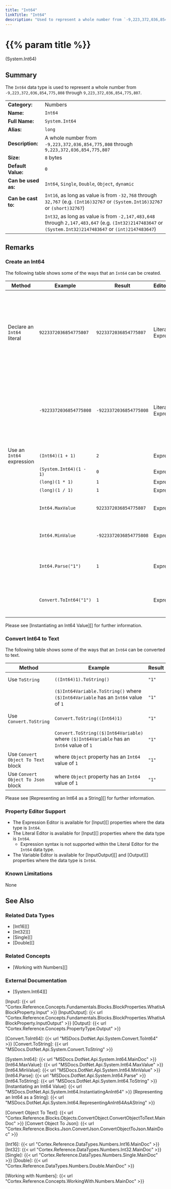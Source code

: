 ```yaml
---
title: "Int64"
linkTitle: "Int64"
description: "Used to represent a whole number from `-9,223,372,036,854,775,808` through `9,223,372,036,854,775,807`."
---
```


# {{% param title %}}

<p class="namespace">(System.Int64)</p>

## Summary

The `Int64` data type is used to represent a whole number from `-9,223,372,036,854,775,808` through `9,223,372,036,854,775,807`.

| | |
|-|-|
| **Category:**          | Numbers                                                                               |
| **Name:**              | `Int64`                                                                               |
| **Full Name:**         | `System.Int64`                                                                        |
| **Alias:**             | `long`                                                                                |
| **Description:**       | A whole number from `-9,223,372,036,854,775,808` through `9,223,372,036,854,775,807`  |
| **Size:**              | `8` bytes                                                                             |
| **Default Value:**     | `0`                                                                                   |
| **Can be used as:**    | `Int64`, `Single`, `Double`, `Object`, `dynamic`                                      |
| **Can be cast to:**    | `Int16`, as long as value is from `-32,768` through `32,767` (e.g. `(Int16)32767` or `(System.Int16)32767` or `(short)32767`)  |
|                        | `Int32`, as long as value is from `-2,147,483,648` through `2,147,483,647` (e.g. `(Int32)2147483647` or `(System.Int32)2147483647` or `(int)2147483647`)

## Remarks

### Create an Int64

The following table shows some of the ways that an `Int64` can be created.

| Method | Example | Result | Editor&nbsp;Support | Notes |
|-|-|-|-|-|
| Declare an `Int64` literal   | `9223372036854775807`  | `9223372036854775807`  | Literal, Expression | Positive, where value is greater than `2,147,483,647`. If it is between `0` and `2,147,483,647` it will only be an `Int64` if the property's data type is also `Int64`, otherwise it will be an `Int32`. |
|                              | `-9223372036854775808` | `-9223372036854775808` | Literal, Expression | Negative, where value is less than `-2,147,483,648`. If it is between `-2,147,483,648` and `0` it will only be an `Int64` if the property's data type is also `Int64`, otherwise it will be an `Int32`. |
| Use an `Int64` expression    | `(Int64)(1 + 1)`         | `2`              | Expression | Add |
|                              | `(System.Int64)(1 - 1)`  | `0`              | Expression | Subtract |
|                              | `(long)(1 * 1)`        | `1`              | Expression | Multiply |
|                              | `(long)(1 / 1)`        | `1`              | Expression | Divide |
|                              | `Int64.MaxValue`       | `9223372036854775807`  | Expression | Maximum value of an `Int64`. See [Int64.MaxValue][] |
|                              | `Int64.MinValue`       | `-9223372036854775808` | Expression | Minimum value of an `Int64`. See [Int64.MinValue][] |
|                              | `Int64.Parse("1")`     | `1`              | Expression | Attempts to parse text and convert it to an `Int64` value. See [Int64.Parse][] |
|                              | `Convert.ToInt64("1")` | `1`              | Expression | Attempts to convert text to an `Int64` value. See [Convert.ToInt64][] |

Please see [Instantiating an Int64 Value][] for further information.

### Convert Int64 to Text

The following table shows some of the ways that an `Int64` can be converted to text.

| Method | Example | Result | Editor&nbsp;Support | Notes |
|-|-|-|-|-|
| Use `ToString`                        | `((Int64)1).ToString()`                         | `"1"` | Expression | See [Int64.ToString][] |
|                                       | `($)Int64Variable.ToString()` where `($)Int64Variable` has an `Int64` value of `1`          | `"1"` | Expression |  See [Int64.ToString][] |
| Use `Convert.ToString`                | `Convert.ToString((Int64)1)`                  | `"1"` | Expression | See [Convert.ToString][] |
|                                       | `Convert.ToString(($)Int64Variable)` where `($)Int64Variable` has an `Int64` value of `1`          | `"1"` | Expression | See [Convert.ToString][] |
| Use `Convert Object To Text` block    | where `Object` property has an `Int64` value of `1`                | `"1"` | N/A | See [Convert Object To Text][] |
| Use `Convert Object To Json` block    | where `Object` property has an `Int64` value of `1`                | `"1"` | N/A | See [Convert Object To Json][] |

Please see [Representing an Int64 as a String][] for further information.

### Property Editor Support

* The Expression Editor is available for [Input][] properties where the data type is `Int64`.
* The Literal Editor is available for [Input][] properties where the data type is `Int64`.
  * Expression syntax is not supported within the Literal Editor for the `Int64` data type.
* The Variable Editor is available for [InputOutput][] and [Output][] properties where the data type is `Int64`.

### Known Limitations

None

## See Also

### Related Data Types

* [Int16][]
* [Int32][]
* [Single][]
* [Double][]

### Related Concepts

* [Working with Numbers][]

### External Documentation

* [System.Int64][]

[Input]: {{< url "Cortex.Reference.Concepts.Fundamentals.Blocks.BlockProperties.WhatIsABlockProperty.Input" >}}
[InputOutput]: {{< url "Cortex.Reference.Concepts.Fundamentals.Blocks.BlockProperties.WhatIsABlockProperty.InputOutput" >}}
[Output]: {{< url "Cortex.Reference.Concepts.PropertyType.Output" >}}

[Convert.ToInt64]: {{< url "MSDocs.DotNet.Api.System.Convert.ToInt64" >}}
[Convert.ToString]: {{< url "MSDocs.DotNet.Api.System.Convert.ToString" >}}

[System.Int64]: {{< url "MSDocs.DotNet.Api.System.Int64.MainDoc" >}}
[Int64.MaxValue]: {{< url "MSDocs.DotNet.Api.System.Int64.MaxValue" >}}
[Int64.MinValue]: {{< url "MSDocs.DotNet.Api.System.Int64.MinValue" >}}
[Int64.Parse]: {{< url "MSDocs.DotNet.Api.System.Int64.Parse" >}}
[Int64.ToString]: {{< url "MSDocs.DotNet.Api.System.Int64.ToString" >}}
[Instantiating an Int64 Value]: {{< url "MSDocs.DotNet.Api.System.Int64.InstantiatingAnInt64" >}}
[Representing an Int64 as a String]: {{< url "MSDocs.DotNet.Api.System.Int64.RepresentingAnInt64AsAString" >}}

[Convert Object To Text]: {{< url "Cortex.Reference.Blocks.Objects.ConvertObject.ConvertObjectToText.MainDoc" >}}
[Convert Object To Json]: {{< url "Cortex.Reference.Blocks.Json.ConvertJson.ConvertObjectToJson.MainDoc" >}}

[Int16]: {{< url "Cortex.Reference.DataTypes.Numbers.Int16.MainDoc" >}}
[Int32]: {{< url "Cortex.Reference.DataTypes.Numbers.Int32.MainDoc" >}}
[Single]: {{< url "Cortex.Reference.DataTypes.Numbers.Single.MainDoc" >}}
[Double]: {{< url "Cortex.Reference.DataTypes.Numbers.Double.MainDoc" >}}

[Working with Numbers]: {{< url "Cortex.Reference.Concepts.WorkingWith.Numbers.MainDoc" >}}
